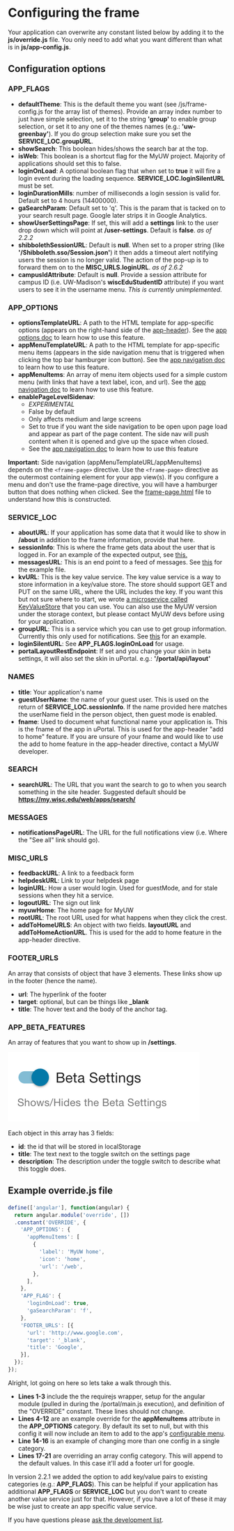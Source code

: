 # Configuring the frame

Your application can overwrite any constant listed below by adding it to the **js/override.js** file. You only need to add what you want different than what is in **js/app-config.js**.

## Configuration options

### APP_FLAGS

+ **defaultTheme**: This is the default theme you want (see /js/frame-config.js for the array list of themes). Provide an array index number to just have simple selection, set it to the string **'group'** to enable group selection, or set it to any one of the themes names (e.g.: **'uw-greenbay'**). If you do group selection make sure you set the **SERVICE_LOC.groupURL**.
+ **showSearch**: This boolean hides/shows the search bar at the top.
+ **isWeb**: This boolean is a shortcut flag for the MyUW project. Majority of applications should set this to false.
+ **loginOnLoad**: A optional boolean flag that when set to **true** it will fire a login event during the loading sequence. **SERVICE_LOC.loginSilentURL** must be set.
+ **loginDurationMills**: number of milliseconds a login session is valid for. Default set to 4 hours (14400000).
+ **gaSearchParam**: Default set to 'q'. This is the param that is tacked on to your search result page. Google later strips it in Google Analytics.
+ **showUserSettingsPage**: If set, this will add a **settings** link to the user drop down which will point at **/user-settings**. Default is **false**. _as of 2.2.2_
+ **shibbolethSessionURL**: Default is **null**. When set to a proper string (like **'/Shibboleth.sso/Session.json'**) it then adds a timeout alert notifying users the session is no longer valid. The action of the pop-up is to forward them on to the **MISC_URLS.loginURL**. _as of 2.6.2_
+ **campusIdAttribute**: Default is **null**. Provide a session attribute for campus ID (i.e. UW-Madison's **wiscEduStudentID** attribute) if you want users to see it in the username menu. _This is currently unimplemented._

### APP_OPTIONS

+ **optionsTemplateURL**: A path to the HTML template for app-specific options (appears on the right-hand side of the [app-header](directives.md)). See the [app options doc](app-options.md) to learn how to use this feature.
+ **appMenuTemplateURL**: A path to the HTML template for app-specific menu items (appears in the side navigation menu that is triggered when clicking the top bar hamburger icon button). See the [app navigation doc](configurable-menu.md) to learn how to use this feature.
+ **appMenuItems**: An array of menu item objects used for a simple custom menu (with links that have a text label, icon, and url). See the [app navigation doc](configurable-menu.md) to learn how to use this feature.
+ **enablePageLevelSidenav**:
  - *EXPERIMENTAL*
  - False by default
  - Only affects medium and large screens
  - Set to true if you want the side navigation to be open upon page load and appear as part of the page content. The side nav will push content when it is opened and give up the space when closed.
  - See the [app navigation doc](configurable-menu.md) to learn how to use this feature

**Important:** Side navigation (appMenuTemplateURL/appMenuItems) depends on the `<frame-page>` directive. Use the `<frame-page>` directive as the outermost containing element for your app view(s). If you configure a menu and don't use the frame-page directive, you will have a hamburger button that does nothing when clicked. See the [frame-page.html](https://github.com/uPortal-Project/uportal-app-framework/blob/master/components/portal/misc/partials/frame-page.html) file to understand how this is constructed.

### SERVICE_LOC

+ **aboutURL**: If your application has some data that it would like to show in **/about** in addition to the frame information, provide that here.
+ **sessionInfo**: This is where the frame gets data about the user that is logged in. For an example of the expected output, see [this.](https://github.com/uPortal-Project/uportal-app-framework/blob/master/components/staticFeeds/session.json)
+ **messagesURL**: This is an end point to a feed of messages. See [this](https://github.com/uPortal-Project/uportal-app-framework/blob/master/components/staticFeeds/sample-messages.json) for the example file.
+ **kvURL**: This is the key value service. The key value service is a way to store information in a key/value store. The store should support GET and PUT on the same URL, where the URL includes the key. If you want this but not sure where to start, we wrote [a microservice called KeyValueStore](https://github.com/UW-Madison-DoIT/KeyValueStore) that you can use. You can also use the MyUW version under the storage context, but please contact MyUW devs before using for your application.
+ **groupURL**: This is a service which you can use to get group information. Currently this only used for notifications. See [this](https://github.com/uPortal-Project/uportal-app-framework/blob/master/components/staticFeeds/groups.json) for an example.
+ **loginSilentURL**: See **APP_FLAGS.loginOnLoad** for usage.
+ **portalLayoutRestEndpoint**: If set and you change your skin in beta settings, it will also set the skin in uPortal. e.g.: **'/portal/api/layout'**

### NAMES

+ **title**: Your application's name
+ **guestUserName**: the name of your guest user. This is used on the return of **SERVICE_LOC.sessionInfo**. If the name provided here matches the userName field in the person object, then guest mode is enabled.
+ **fname**: Used to document what functional name your application is. This is the fname of the app in uPortal. This is used for the app-header "add to home" feature. If you are unsure of your fname and would like to use the add to home feature in the app-header directive, contact a MyUW developer.

### SEARCH

+ **searchURL**: The URL that you want the search to go to when you search something in the site header. Suggested default should be **https://my.wisc.edu/web/apps/search/**

### MESSAGES

+ **notificationsPageURL**: The URL for the full notifications view (i.e. Where the "See all" link should go).

### MISC_URLS

+ **feedbackURL**: A link to a feedback form
+ **helpdeskURL**: Link to your helpdesk page
+ **loginURL**: How a user would login. Used for guestMode, and for stale sessions when they hit a service.
+ **logoutURL**: The sign out link
+ **myuwHome**: The home page for MyUW
+ **rootURL**: The root URL used for what happens when they click the crest.
+ **addToHomeURLS**: An object with two fields. **layoutURL** and **addToHomeActionURL**. This is used for the add to home feature in the app-header directive.

### FOOTER_URLS

An array that consists of object that have 3 elements. These links show up in the footer (hence the name).
+ **url**: The hyperlink of the footer
+ **target**: optional, but can be things like **_blank**
+ **title**: The hover text and the body of the anchor tag.

### APP_BETA_FEATURES

An array of features that you want to show up in **/settings**.

![settings option](img/settings-option.png)

Each object in this array has 3 fields:

+ **id**: the id that will be stored in localStorage
+ **title**: The text next to the toggle switch on the settings page
+ **description**: The description under the toggle switch to describe what this toggle does.

## Example override.js file

```javascript
define(['angular'], function(angular) {
  return angular.module('override', [])
  .constant('OVERRIDE', {
    'APP_OPTIONS': {
      'appMenuItems': [
        {
          'label': 'MyUW home',
          'icon': 'home',
          'url': '/web',
        },
      ],
    },
    'APP_FLAG': {
      'loginOnLoad': true,
      'gaSearchParam': 'f',
    },
    'FOOTER_URLS': [{
      'url': 'http://www.google.com',
      'target': '_blank',
      'title': 'Google',
    }],
  });
});

```

Alright, lot going on here so lets take a walk through this.

+ **Lines 1-3** include the the requirejs wrapper, setup for the angular module (pulled in during the /portal/main.js execution),
and definition of the "OVERRIDE" constant. These lines should not change.
+ **Lines 4-12** are an example override for the **appMenuItems** attribute in the **APP_OPTIONS** category. By default its set to null, but
with this config it will now include an item to add to the app's [configurable menu](configurable-menu.md).
+ **Line 14-16** is an example of changing more than one config in a single category.
+ **Lines 17-21** are overriding an array config category. This will append to the default values. In this case it'll add a footer url for google.

In version 2.2.1 we added the option to add key/value pairs to existing categories (e.g.: **APP_FLAGS**). This can be helpful if your
application has additional **APP_FLAGS** or **SERVICE_LOC** but you don't want to create another value service just for that. However, if you have
a lot of these it may be wise just to create an app specific value service.

If you have questions please [ask the development list](https://groups.google.com/a/apereo.org/forum/#!forum/uportal-dev).
